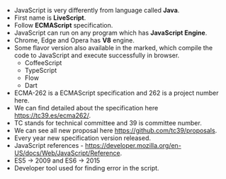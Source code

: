 - JavaScript is very differently from language called **Java**. 
- First name is **LiveScript**.
- Follow **ECMAScript** specification. 
- JavaScript can run on any program which has **JavaScript Engine**. 
- Chrome, Edge and Opera has **V8** engine. 
- Some flavor version also available in the marked, which compile the code to JavaScript and execute successfully in browser.
	- CoffeeScript
	- TypeScript
	- Flow
	- Dart
- ECMA-262 is a ECMAScript specification and 262 is a project number here. 
- We can find detailed about the specification here https://tc39.es/ecma262/.
- TC stands for technical committee and 39 is committee number.
- We can see all new proposal here https://github.com/tc39/proposals.
- Every year new specification version released. 
- JavaScript references - https://developer.mozilla.org/en-US/docs/Web/JavaScript/Reference.
- ES5 → 2009 and ES6 → 2015
- Developer tool used for finding error in the script.